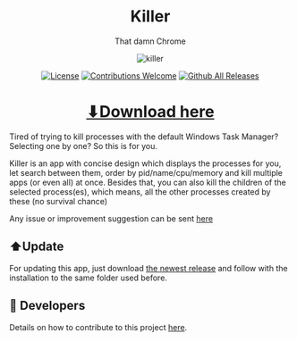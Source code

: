 <h1 align="center">Killer</h1>
<p align="center">That damn Chrome</p>

<p align="center"><img src="https://user-images.githubusercontent.com/66187211/100953292-0f192180-34f1-11eb-8f71-270f3f47721d.PNG" alt="killer"></p>

<p align="center"><a href="https://github.com/ntaraujo/killer/blob/master/LICENSE"><img src="https://img.shields.io/github/license/ntaraujo/killer.svg" alt="License"></a>
<a href="https://github.com/ntaraujo/killer/issues"><img src="https://img.shields.io/badge/contributions-welcome-brightgreen.svg" alt="Contributions Welcome"></a>
<a href="https://github.com/ntaraujo/killer/releases/latest"><img src="https://img.shields.io/github/downloads/ntaraujo/killer/total.svg" alt="Github All Releases"></a></p>

<h1 align="center"><a href="https://github.com/ntaraujo/killer/releases/latest/download/killer-setup.exe">⬇Download here</a></h1>

Tired of trying to kill processes with the default Windows Task Manager? Selecting one by one? So this is for you.

Killer is an app with concise design which displays the processes for you, let search between them, order by pid/name/cpu/memory
and kill multiple apps (or even all) at once. Besides that, you can also kill the children of the selected process(es),
which means, all the other processes created by these (no survival chance)

Any issue or improvement suggestion can be sent [here](https://github.com/ntaraujo/killer/issues)

## ⬆️Update

For updating this app, just download [the newest release](https://github.com/ntaraujo/killer/releases/latest/download/killer-setup.exe)
and follow with the installation to the same folder used before.

## 🔧 Developers

Details on how to contribute to this project [here](https://github.com/ntaraujo/killer/blob/master/DEVELOP.md).
